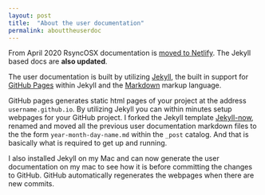 ```yaml
---
layout: post
title:  "About the user documentation"
permalink: abouttheuserdoc
---
```

From April 2020 RsyncOSX documentation is [moved to Netlify](https://rsyncosx.netlify.app/). The Jekyll based docs are **also updated**.

The user documentation is built by utilizing [Jekyll](https://jekyllrb.com/), the built in support for [GitHub Pages](https://pages.github.com/) within Jekyll and the [Markdown](https://en.wikipedia.org/wiki/Markdown) markup language.

GitHub pages generates static html pages of your project at the address `username.github.io`. By utilizing Jekyll you can within minutes setup webpages for your GitHub project. I forked the Jekyll template [Jekyll-now](https://github.com/barryclark/jekyll-now), renamed and moved all the previous user documentation markdown files to the the form `year-month-day-name.md` within the `_post` catalog. And that is basically what is required to get up and running.

I also installed Jekyll on my Mac and can now generate the user documentation on my mac to see how it is before committing the changes to GitHub. GitHub automatically regenerates the webpages when there are new commits.
